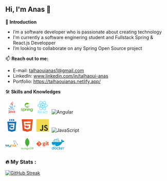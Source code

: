 ## Hi, I'm Anas 👋
🔭 **Introduction**
-  I’m a software developer who is passionate about creating technology
-  I'm currently a software enginering student and Fullstack Spring & React.js Developper 
-  I’m looking to collaborate on any Spring Open Source project


📫 **Reach out to me:** 
- E-mail: talhaouianas1@gmail.com
- LinkedIn: www.linkedin.com/in/talhaoui-anas
- Portfolio: https://talhaouianas.netlify.app/

🛠 **Skills and Knowledges**

<div>
  <img src="https://github.com/devicons/devicon/blob/master/icons/java/java-original-wordmark.svg" title="Java" alt="Java" width="40" height="40"/>&nbsp;
   <img src="https://github.com/devicons/devicon/blob/master/icons/spring/spring-original-wordmark.svg" title="Spring" alt="Spring" width="40" height="40"/>&nbsp;
  <img src="https://github.com/devicons/devicon/blob/master/icons/react/react-original-wordmark.svg" title="React" alt="React" width="40" height="40"/>&nbsp;
  <img src="https://upload.wikimedia.org/wikipedia/commons/thumb/c/cf/Angular_full_color_logo.svg/800px-Angular_full_color_logo.svg.png" title="Angular"  alt="Angular" width="40" height="40"/>&nbsp;
 
 <img src="https://github.com/devicons/devicon/blob/master/icons/css3/css3-plain-wordmark.svg"  title="CSS3" alt="CSS" width="40" height="40"/>&nbsp;
 <img src="https://github.com/devicons/devicon/blob/master/icons/html5/html5-original.svg" title="HTML5" alt="HTML" width="40" height="40"/>&nbsp;
 <img src="https://github.com/devicons/devicon/blob/master/icons/javascript/javascript-original.svg" title="JavaScript" alt="JavaScript" width="40" height="40"/>&nbsp; 
 <img src="https://cloudspoint.xyz/wp-content/uploads/2020/02/TypeScript-is-a-language-on-top-of-JavaScript..png" title="JavaScript" alt="JavaScript" width="40" height="40"/>&nbsp;  
 
  <img src="https://github.com/devicons/devicon/blob/master/icons/mysql/mysql-original-wordmark.svg" title="MySQL"  alt="MySQL" width="40" height="40"/>&nbsp;
  <img src="https://github.com/devicons/devicon/blob/master/icons/mongodb/mongodb-plain-wordmark.svg" title="Mongodb" alt="mongodb" width="40" height="40"/>&nbsp;
  <img src="https://github.com/devicons/devicon/blob/master/icons/git/git-plain-wordmark.svg" title="git" alt="git" width="40" height="40"/>&nbsp;
  <img src="https://github.com/devicons/devicon/blob/master/icons/docker/docker-plain-wordmark.svg" title="Docker" alt="Docker" width="40" height="40"/>&nbsp;
 
</div>

### :fire: My Stats :



[![GitHub Streak](http://github-readme-streak-stats.herokuapp.com?user=talhaouianas&theme=dark&background=000000)](https://git.io/streak-stats)

<!--[![Top Langs](https://github-readme-stats.vercel.app/api/top-langs/?username=talhaouianas&layout=compact&theme=vision-friendly-dark)](https://github.com/anuraghazra/github-readme-stats)-->

<!--[![TALHAOUI Anas's GitHub stats](https://github-readme-stats.vercel.app/api?username=talhaouianas)](https://github.com/anuraghazra/github-readme-stats)-->

